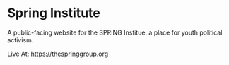# Spring Institute
A public-facing website for the SPRING Institue: a place for youth political activism.

Live At: https://thespringgroup.org

